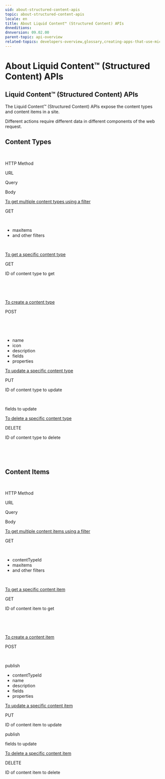 ```yaml
---
uid: about-structured-content-apis
topic: about-structured-content-apis
locale: en
title: About Liquid Content™ (Structured Content) APIs
dnneditions: 
dnnversion: 09.02.00
parent-topic: api-overview
related-topics: developers-overview,glossary,creating-apps-that-use-microservices
---
```


# About Liquid Content™ (Structured Content) APIs

## Liquid Content™ (Structured Content) APIs

The Liquid Content™ (Structured Content) APIs expose the content types and content items in a site.

Different actions require different data in different components of the web request.

## Content Types

 

HTTP Method

URL

Query

Body

[To get multiple content types using a filter](http://localhost/docs/api/api-contenttypes-get.html)

GET

 

*   maxitems
*   and other filters

 

[To get a specific content type](http://localhost/docs/api/api-contenttypes-id-get.html)

GET

ID of content type to get

 

 

[To create a content type](http://localhost/docs/api/api-contenttypes-post.html)

POST

 

 

*   name
*   icon
*   description
*   fields
*   properties

[To update a specific content type](http://localhost/docs/api/api-contenttypes-id-put.html)

PUT

ID of content type to update

 

fields to update

[To delete a specific content type](http://localhost/docs/api/api-contenttypes-id-delete.html)

DELETE

ID of content type to delete

 

 

## Content Items

 

HTTP Method

URL

Query

Body

[To get multiple content items using a filter](http://localhost/docs/api/api-contentitems-get.html)

GET

 

*   contentTypeId
*   maxitems
*   and other filters

 

[To get a specific content item](http://localhost/docs/api/api-contentitems-id-get.html)

GET

ID of content item to get

 

 

[To create a content item](http://localhost/docs/api/api-contentitems-post.html)

POST

 

publish

*   contentTypeId
*   name
*   description
*   fields
*   properties

[To update a specific content item](http://localhost/docs/api/api-contentitems-id-put.html)

PUT

ID of content item to update

publish

fields to update

[To delete a specific content item](http://localhost/docs/api/api-contentitems-id-delete.html)

DELETE

ID of content item to delete
